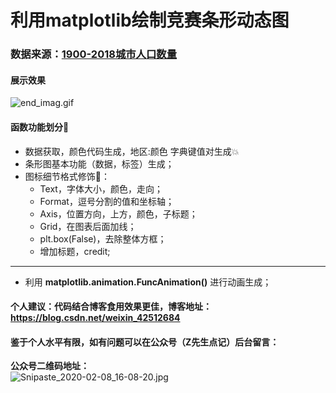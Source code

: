 # 利用matplotlib绘制竞赛条形动态图

### 数据来源：[1900-2018城市人口数量](https://gist.githubusercontent.com/johnburnmurdoch/4199dbe55095c3e13de8d5b2e5e5307a/raw/fa018b25c24b7b5f47fd0568937ff6c04e384786/city_populations)
#### 展示效果
![end_imag.gif](http://ww1.sinaimg.cn/large/007wRTdIly1gbtf1twui3g30q20f9kjl.gif)
#### 函数功能划分:dango:

* 数据获取，颜色代码生成，地区:颜色 字典键值对生成:collision:
* 条形图基本功能（数据，标签）生成；
* 图标细节格式修饰:deciduous_tree:：
  * Text，字体大小，颜色，走向；
  * Format，逗号分割的值和坐标轴；
  * Axis，位置方向，上方，颜色，子标题；
  * Grid，在图表后面加线；
  * plt.box(False)，去除整体方框；
  * 增加标题，credit;

---

* 利用 **matplotlib.animation.FuncAnimation()** 进行动画生成；

#### 个人建议：代码结合博客食用效果更佳，博客地址：https://blog.csdn.net/weixin_42512684

#### 鉴于个人水平有限，如有问题可以在公众号（Z先生点记）后台留言：

**公众号二维码地址：**
<br>
![Snipaste_2020-02-08_16-08-20.jpg](http://ww1.sinaimg.cn/large/007wRTdIly1gbp24g2fhlj30kc07a0th.jpg)
